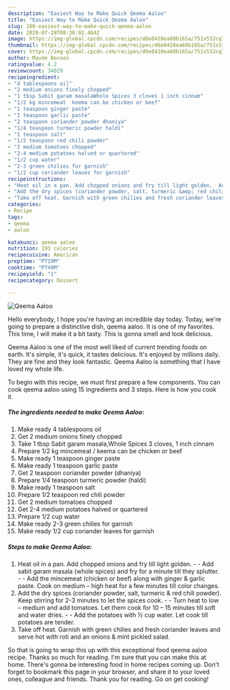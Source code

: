 ```yaml
---
description: "Easiest Way to Make Quick Qeema Aaloo"
title: "Easiest Way to Make Quick Qeema Aaloo"
slug: 100-easiest-way-to-make-quick-qeema-aaloo
date: 2020-07-28T08:38:02.464Z
image: https://img-global.cpcdn.com/recipes/d6e8410ea60b165a/751x532cq70/qeema-aaloo-recipe-main-photo.jpg
thumbnail: https://img-global.cpcdn.com/recipes/d6e8410ea60b165a/751x532cq70/qeema-aaloo-recipe-main-photo.jpg
cover: https://img-global.cpcdn.com/recipes/d6e8410ea60b165a/751x532cq70/qeema-aaloo-recipe-main-photo.jpg
author: Maude Benson
ratingvalue: 4.2
reviewcount: 34029
recipeingredient:
- "4 tablespoons oil"
- "2 medium onions finely chopped"
- "1 tbsp Sabit garam masalaWhole Spices 3 cloves 1 inch cinnam"
- "1/2 kg mincemeat  keema can be chicken or beef"
- "1 teaspoon ginger paste"
- "1 teaspoon garlic paste"
- "2 teaspoon coriander powder dhaniya"
- "1/4 teaspoon turmeric powder haldi"
- "1 teaspoon salt"
- "1/2 teaspoon red chili powder"
- "2 medium tomatoes chopped"
- "2-4 medium potatoes halved or quartered"
- "1/2 cup water"
- "2-3 green chilies for garnish"
- "1/2 cup coriander leaves for garnish"
recipeinstructions:
- "Heat oil in a pan. Add chopped onions and fry till light golden.  Add sabit garam masala (whole spices) and fry for a minute till they splutter.  Add the mincemeat (chicken or beef) along with ginger &amp; garlic paste. Cook on medium – high heat for a few minutes till color changes."
- "Add the dry spices (coriander powder, salt, turmeric &amp; red chili powder). Keep stirring for 2-3 minutes to let the spices cook.  Turn heat to low – medium and add tomatoes. Let them cook for 10 – 15 minutes till soft and water dries.  Add the potatoes with ½ cup water. Let cook till potatoes are tender."
- "Take off heat. Garnish with green chilies and fresh coriander leaves and serve hot with roti and an onions &amp; mint pickled salad."
categories:
- Recipe
tags:
- qeema
- aaloo

katakunci: qeema aaloo 
nutrition: 193 calories
recipecuisine: American
preptime: "PT19M"
cooktime: "PT49M"
recipeyield: "1"
recipecategory: Dessert

---
```



![Qeema Aaloo](https://img-global.cpcdn.com/recipes/d6e8410ea60b165a/751x532cq70/qeema-aaloo-recipe-main-photo.jpg)

Hello everybody, I hope you're having an incredible day today. Today, we're going to prepare a distinctive dish, qeema aaloo. It is one of my favorites. This time, I will make it a bit tasty. This is gonna smell and look delicious.



Qeema Aaloo is one of the most well liked of current trending foods on earth. It's simple, it's quick, it tastes delicious. It's enjoyed by millions daily. They are fine and they look fantastic. Qeema Aaloo is something that I have loved my whole life.


To begin with this recipe, we must first prepare a few components. You can cook qeema aaloo using 15 ingredients and 3 steps. Here is how you cook it.

<!--inarticleads1-->

##### The ingredients needed to make Qeema Aaloo:

1. Make ready 4 tablespoons oil
1. Get 2 medium onions finely chopped
1. Take 1 tbsp Sabit garam masala,Whole Spices 3 cloves, 1 inch cinnam
1. Prepare 1/2 kg mincemeat / keema can be chicken or beef
1. Make ready 1 teaspoon ginger paste
1. Make ready 1 teaspoon garlic paste
1. Get 2 teaspoon coriander powder (dhaniya)
1. Prepare 1/4 teaspoon turmeric powder (haldi)
1. Make ready 1 teaspoon salt
1. Prepare 1/2 teaspoon red chili powder
1. Get 2 medium tomatoes chopped
1. Get 2-4 medium potatoes halved or quartered
1. Prepare 1/2 cup water
1. Make ready 2-3 green chilies for garnish
1. Make ready 1/2 cup coriander leaves for garnish




<!--inarticleads2-->

##### Steps to make Qeema Aaloo:

1. Heat oil in a pan. Add chopped onions and fry till light golden. -  - Add sabit garam masala (whole spices) and fry for a minute till they splutter. -  - Add the mincemeat (chicken or beef) along with ginger &amp; garlic paste. Cook on medium – high heat for a few minutes till color changes.
1. Add the dry spices (coriander powder, salt, turmeric &amp; red chili powder). Keep stirring for 2-3 minutes to let the spices cook. -  - Turn heat to low – medium and add tomatoes. Let them cook for 10 – 15 minutes till soft and water dries. -  - Add the potatoes with ½ cup water. Let cook till potatoes are tender.
1. Take off heat. Garnish with green chilies and fresh coriander leaves and serve hot with roti and an onions &amp; mint pickled salad.




So that is going to wrap this up with this exceptional food qeema aaloo recipe. Thanks so much for reading. I'm sure that you can make this at home. There's gonna be interesting food in home recipes coming up. Don't forget to bookmark this page in your browser, and share it to your loved ones, colleague and friends. Thank you for reading. Go on get cooking!
